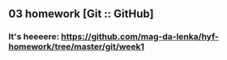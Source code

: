 ## 03 homework [Git :: GitHub] 

### It's heeeere: https://github.com/mag-da-lenka/hyf-homework/tree/master/git/week1